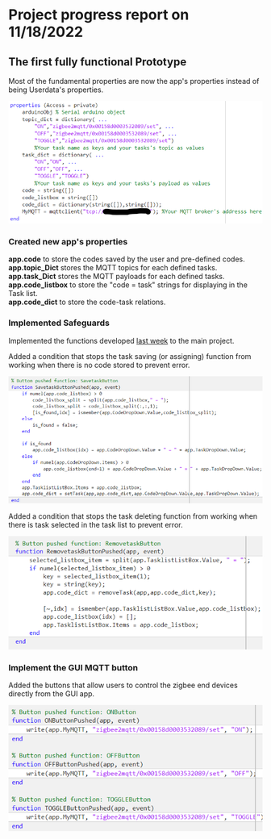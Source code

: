 # Project progress report on 11/18/2022

## The first fully functional Prototype

Most of the fundamental properties are now the app's properties instead of being Userdata's properties.

![The Properties](/images/week4/Properties.png)

### Created new app's properties
**app.code** to store the codes saved by the user and pre-defined codes. \
**app.topic_Dict** stores the MQTT topics for each defined tasks. \
**app.task_Dict** stores the MQTT payloads for each defined tasks. \
**app.code_listbox** to store the "code = task" strings for displaying in the Task list. \
**app.code_dict** to store the code-task relations.

### Implemented Safeguards

Implemented the functions developed [last week](https://jedsadasrijunpoe.github.io/IR_remote_MQTT_MATLAB/blogs/progress-11-11-2022.html) to the main project.

Added a condition that stops the task saving (or assigning) function from working when there is no code stored to prevent error.

![Save task Button](/images/week4/SavetaskButtonPushed.png)

Added a condition that stops the task deleting function from working when there is task selected in the task list to prevent error.

![Remove task Button](/images/week4/RemovetaskButtonPushed.png)

### Implement the GUI MQTT button

Added the buttons that allow users to control the zigbee end devices directly from the GUI app.

![The GUI app MQTT buttons](/images/week4/DirectControl.png)
